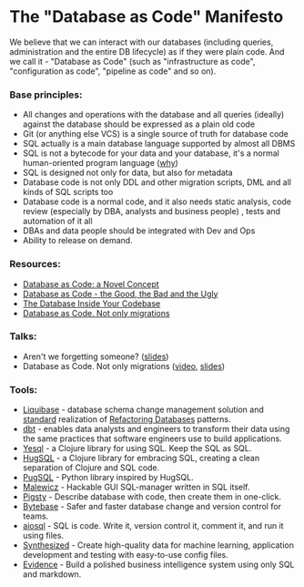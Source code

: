 # The "Database as Code" Manifesto

We believe that we can interact with our databases (including queries, administration and the entire DB lifecycle) as if they were plain code. And we call it - "Database as Code" (such as "infrastructure as code", "configuration as code", "pipeline as code" and so on).

### Base principles:
- All changes and operations with the database and all queries (ideally) against the database should be expressed as a plain old code
- Git (or anything else VCS) is a single source of truth for database code
- SQL actually is a main database language supported by almost all DBMS 
- SQL is not a bytecode for your data and your database, it's a normal human-oriented program language ([why](https://gramin.pro/posts/sql-is-not-a-bytecode-for-data))
- SQL is designed not only for data, but also for metadata
- Database code is not only DDL and other migration scripts, DML and all kinds of SQL scripts too
- Database code is a normal code, and it also needs static analysis, code review (especially by DBA, analysts and business people) , tests and automation of it all
- DBAs and data people should be integrated with Dev and Ops
- Ability to release on demand.

### Resources:
- [Database as Code: a Novel Concept](https://dzone.com/articles/database-as-code-a-novel-concept)
- [Database as Code - the Good, the Bad and the Ugly](https://bytebase.com/blog/database-as-code)
- [The Database Inside Your Codebase](https://feifan.blog/posts/the-database-inside-your-codebase)
- [Database as Code. Not only migrations](https://gramin.pro/posts/database-as-code)

### Talks:
- Aren't we forgetting someone? ([slides](https://speakerdeck.com/tastapod/arent-we-forgetting-someone))
- Database as Code. Not only migrations ([video](https://youtu.be/_XgLLJQ5pZw), [slides](https://github.com/mgramin/percona-community-live-2022))

### Tools:
- [Liquibase](https://www.liquibase.org) - database schema change management solution and [standard](https://twitter.com/pramodsadalage/status/1494398226253897733?t=_MKNMnmKBXUMDKJi-ZcYmg&s=19) realization of [Refactoring Databases](https://databaserefactoring.com) patterns.
- [dbt](https://github.com/dbt-labs/dbt-core) - enables data analysts and engineers to transform their data using the same practices that software engineers use to build applications.
- [Yesql](https://github.com/krisajenkins/yesql) - a Clojure library for using SQL. Keep the SQL as SQL.
- [HugSQL](https://www.hugsql.org) - a Clojure library for embracing SQL, creating a clean separation of Clojure and SQL code.
- [PugSQL](https://pugsql.org) - Python library inspired by HugSQL.
- [Malewicz](https://github.com/mgramin/malewicz) - Hackable GUI SQL-manager written in SQL itself.
- [Pigsty](https://github.com/Vonng/pigsty) - Describe database with code, then create them in one-click.
- [Bytebase](https://bytebase.com) - Safer and faster database change and version control for teams.
- [aiosql](https://github.com/nackjicholson/aiosql) - SQL is code. Write it, version control it, comment it, and run it using files.
- [Synthesized](https://www.synthesized.io) - Create high-quality data for machine learning, application development and testing with easy-to-use config files.
- [Evidence](https://github.com/evidence-dev/evidence) - Build a polished business intelligence system using only SQL and markdown.
